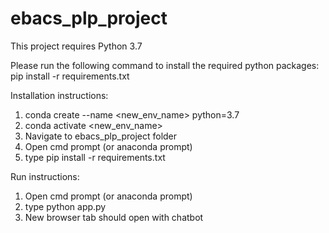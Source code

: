 # ebacs_plp_project

This project requires Python 3.7

Please run the following command to install the required python packages:
  pip install -r requirements.txt

Installation instructions:
1. conda create --name <new_env_name> python=3.7
2. conda activate <new_env_name>
3. Navigate to ebacs_plp_project folder
4. Open cmd prompt (or anaconda prompt)
5. type pip install -r requirements.txt

Run instructions:
1. Open cmd prompt (or anaconda prompt)
2. type python app.py
3. New browser tab should open with chatbot
